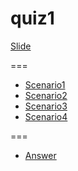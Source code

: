 # quiz1

[Slide](./Quiz1.pdf)

===

- [Scenario1](./1.zip)
- [Scenario2](./2.zip)
- [Scenario3](./3.zip)
- [Scenario4](./4.zip)

===

- [Answer](./Answer.md)
